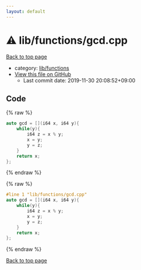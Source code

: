 ```yaml
---
layout: default
---
```


<!-- mathjax config similar to math.stackexchange -->
<script type="text/javascript" async
  src="https://cdnjs.cloudflare.com/ajax/libs/mathjax/2.7.5/MathJax.js?config=TeX-MML-AM_CHTML">
</script>
<script type="text/x-mathjax-config">
  MathJax.Hub.Config({
    TeX: { equationNumbers: { autoNumber: "AMS" }},
    tex2jax: {
      inlineMath: [ ['$','$'] ],
      processEscapes: true
    },
    "HTML-CSS": { matchFontHeight: false },
    displayAlign: "left",
    displayIndent: "2em"
  });
</script>

<script type="text/javascript" src="https://cdnjs.cloudflare.com/ajax/libs/jquery/3.4.1/jquery.min.js"></script>
<script src="https://cdn.jsdelivr.net/npm/jquery-balloon-js@1.1.2/jquery.balloon.min.js" integrity="sha256-ZEYs9VrgAeNuPvs15E39OsyOJaIkXEEt10fzxJ20+2I=" crossorigin="anonymous"></script>
<script type="text/javascript" src="../../../assets/js/copy-button.js"></script>
<link rel="stylesheet" href="../../../assets/css/copy-button.css" />


# :warning: lib/functions/gcd.cpp

<a href="../../../index.html">Back to top page</a>

* category: <a href="../../../index.html#abc4d0f7246596dc1cbcc6b77896a2fc">lib/functions</a>
* <a href="{{ site.github.repository_url }}/blob/master/lib/functions/gcd.cpp">View this file on GitHub</a>
    - Last commit date: 2019-11-30 20:08:52+09:00




## Code

<a id="unbundled"></a>
{% raw %}
```cpp
auto gcd = [](i64 x, i64 y){
	while(y){
		i64 z = x % y;
		x = y;
		y = z;
	}
	return x;
};


```
{% endraw %}

<a id="bundled"></a>
{% raw %}
```cpp
#line 1 "lib/functions/gcd.cpp"
auto gcd = [](i64 x, i64 y){
	while(y){
		i64 z = x % y;
		x = y;
		y = z;
	}
	return x;
};


```
{% endraw %}

<a href="../../../index.html">Back to top page</a>

